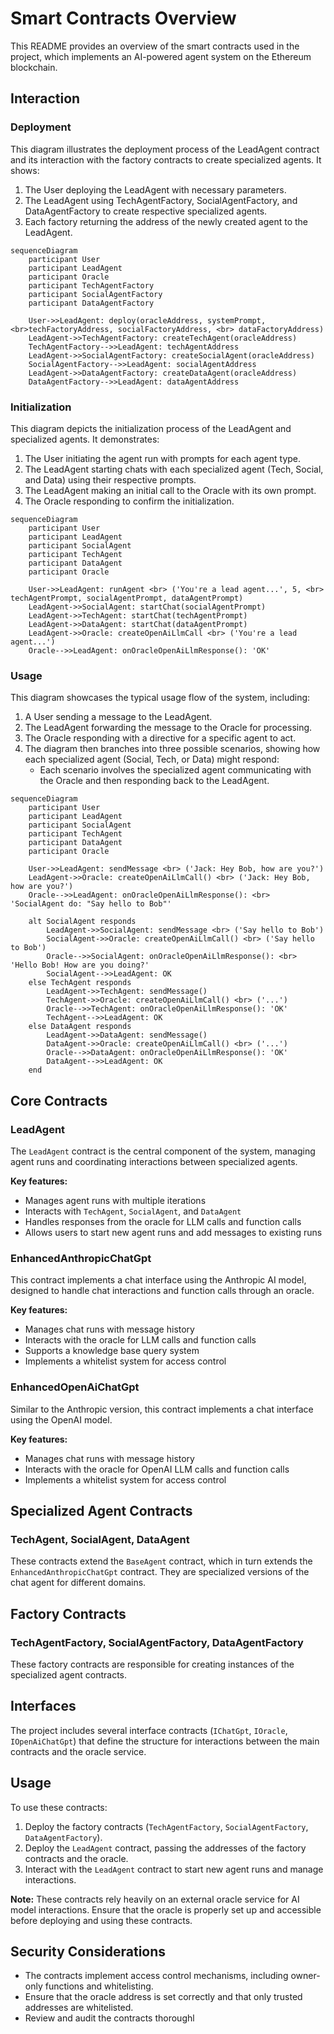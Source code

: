 # Smart Contracts Overview

This README provides an overview of the smart contracts used in the project, which implements an AI-powered agent system on the Ethereum blockchain.

## Interaction

### Deployment

This diagram illustrates the deployment process of the LeadAgent contract and its interaction with the factory contracts to create specialized agents. It shows:
1. The User deploying the LeadAgent with necessary parameters.
2. The LeadAgent using TechAgentFactory, SocialAgentFactory, and DataAgentFactory to create respective specialized agents.
3. Each factory returning the address of the newly created agent to the LeadAgent.

```mermaid
sequenceDiagram
    participant User
    participant LeadAgent
    participant Oracle
    participant TechAgentFactory
    participant SocialAgentFactory
    participant DataAgentFactory

    User->>LeadAgent: deploy(oracleAddress, systemPrompt, <br>techFactoryAddress, socialFactoryAddress, <br> dataFactoryAddress)
    LeadAgent->>TechAgentFactory: createTechAgent(oracleAddress)
    TechAgentFactory-->>LeadAgent: techAgentAddress
    LeadAgent->>SocialAgentFactory: createSocialAgent(oracleAddress)
    SocialAgentFactory-->>LeadAgent: socialAgentAddress
    LeadAgent->>DataAgentFactory: createDataAgent(oracleAddress)
    DataAgentFactory-->>LeadAgent: dataAgentAddress
```

### Initialization

This diagram depicts the initialization process of the LeadAgent and specialized agents. It demonstrates:
1. The User initiating the agent run with prompts for each agent type.
2. The LeadAgent starting chats with each specialized agent (Tech, Social, and Data) using their respective prompts.
3. The LeadAgent making an initial call to the Oracle with its own prompt.
4. The Oracle responding to confirm the initialization.

```mermaid
sequenceDiagram
    participant User
    participant LeadAgent
    participant SocialAgent
    participant TechAgent
    participant DataAgent
    participant Oracle

    User->>LeadAgent: runAgent <br> ('You're a lead agent...', 5, <br> techAgentPrompt, socialAgentPrompt, dataAgentPrompt)
    LeadAgent->>SocialAgent: startChat(socialAgentPrompt)
    LeadAgent->>TechAgent: startChat(techAgentPrompt)
    LeadAgent->>DataAgent: startChat(dataAgentPrompt)
    LeadAgent->>Oracle: createOpenAiLlmCall <br> ('You're a lead agent...')
    Oracle-->>LeadAgent: onOracleOpenAiLlmResponse(): 'OK'
```

### Usage

This diagram showcases the typical usage flow of the system, including:
1. A User sending a message to the LeadAgent.
2. The LeadAgent forwarding the message to the Oracle for processing.
3. The Oracle responding with a directive for a specific agent to act.
4. The diagram then branches into three possible scenarios, showing how each specialized agent (Social, Tech, or Data) might respond:
    - Each scenario involves the specialized agent communicating with the Oracle and then responding back to the LeadAgent.

```mermaid
sequenceDiagram
    participant User
    participant LeadAgent
    participant SocialAgent
    participant TechAgent
    participant DataAgent
    participant Oracle

    User->>LeadAgent: sendMessage <br> ('Jack: Hey Bob, how are you?')
    LeadAgent->>Oracle: createOpenAiLlmCall() <br> ('Jack: Hey Bob, how are you?')
    Oracle-->>LeadAgent: onOracleOpenAiLlmResponse(): <br> 'SocialAgent do: "Say hello to Bob"'
    
    alt SocialAgent responds
        LeadAgent->>SocialAgent: sendMessage <br> ('Say hello to Bob')
        SocialAgent->>Oracle: createOpenAiLlmCall() <br> ('Say hello to Bob')
        Oracle-->>SocialAgent: onOracleOpenAiLlmResponse(): <br> 'Hello Bob! How are you doing?'
        SocialAgent-->>LeadAgent: OK
    else TechAgent responds
        LeadAgent->>TechAgent: sendMessage()
        TechAgent->>Oracle: createOpenAiLlmCall() <br> ('...')
        Oracle-->>TechAgent: onOracleOpenAiLlmResponse(): 'OK'
        TechAgent-->>LeadAgent: OK
    else DataAgent responds
        LeadAgent->>DataAgent: sendMessage()
        DataAgent->>Oracle: createOpenAiLlmCall() <br> ('...')
        Oracle-->>DataAgent: onOracleOpenAiLlmResponse(): 'OK'
        DataAgent-->>LeadAgent: OK
    end
```

## Core Contracts

### LeadAgent

The `LeadAgent` contract is the central component of the system, managing agent runs and coordinating interactions between specialized agents.

**Key features:**

- Manages agent runs with multiple iterations
- Interacts with `TechAgent`, `SocialAgent`, and `DataAgent`
- Handles responses from the oracle for LLM calls and function calls
- Allows users to start new agent runs and add messages to existing runs

### EnhancedAnthropicChatGpt

This contract implements a chat interface using the Anthropic AI model, designed to handle chat interactions and function calls through an oracle.

**Key features:**

- Manages chat runs with message history
- Interacts with the oracle for LLM calls and function calls
- Supports a knowledge base query system
- Implements a whitelist system for access control

### EnhancedOpenAiChatGpt

Similar to the Anthropic version, this contract implements a chat interface using the OpenAI model.

**Key features:**

- Manages chat runs with message history
- Interacts with the oracle for OpenAI LLM calls and function calls
- Implements a whitelist system for access control

## Specialized Agent Contracts

### TechAgent, SocialAgent, DataAgent

These contracts extend the `BaseAgent` contract, which in turn extends the `EnhancedAnthropicChatGpt` contract. They are specialized versions of the chat agent for different domains.

## Factory Contracts

### TechAgentFactory, SocialAgentFactory, DataAgentFactory

These factory contracts are responsible for creating instances of the specialized agent contracts.

## Interfaces

The project includes several interface contracts (`IChatGpt`, `IOracle`, `IOpenAiChatGpt`) that define the structure for interactions between the main contracts and the oracle service.

## Usage

To use these contracts:

1. Deploy the factory contracts (`TechAgentFactory`, `SocialAgentFactory`, `DataAgentFactory`).
2. Deploy the `LeadAgent` contract, passing the addresses of the factory contracts and the oracle.
3. Interact with the `LeadAgent` contract to start new agent runs and manage interactions.

**Note:** These contracts rely heavily on an external oracle service for AI model interactions. Ensure that the oracle is properly set up and accessible before deploying and using these contracts.

## Security Considerations

- The contracts implement access control mechanisms, including owner-only functions and whitelisting.
- Ensure that the oracle address is set correctly and that only trusted addresses are whitelisted.
- Review and audit the contracts thoroughl
